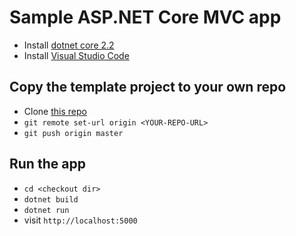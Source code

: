 # Sample ASP.NET Core MVC app

* Install [dotnet core 2.2](https://dotnet.microsoft.com/download/dotnet-core/2.2)
* Install [Visual Studio Code](https://code.visualstudio.com/Download)

## Copy the template project to your own repo
* Clone [this repo](https://github.com/scottmcelveen/aspnetcore-mvc-movies.git)
* `git remote set-url origin <YOUR-REPO-URL>`
* `git push origin master`

## Run the app
* `cd <checkout dir>`
* `dotnet build`
* `dotnet run`
* visit `http://localhost:5000`
